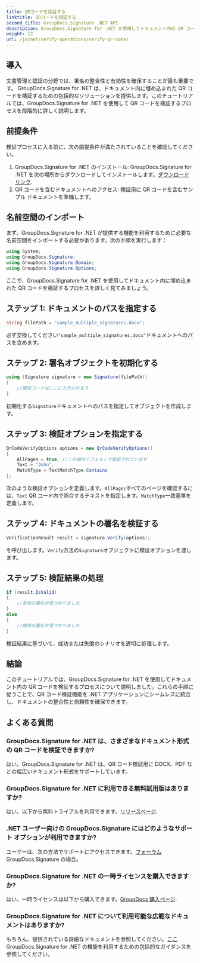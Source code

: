 ```yaml
---
title: QRコードを認証する
linktitle: QRコードを認証する
second_title: GroupDocs.Signature .NET API
description: GroupDocs.Signature for .NET を使用してドキュメント内の QR コードを検証する方法を学びます。ステップバイステップのガイドを備えた包括的なチュートリアル。
weight: 12
url: /ja/net/verify-operations/verify-qr-code/
---
```

## 導入
文書管理と認証の分野では、署名の整合性と有効性を確保することが最も重要です。 GroupDocs.Signature for .NET は、ドキュメント内に埋め込まれた QR コードを検証するための包括的なソリューションを提供します。このチュートリアルでは、GroupDocs.Signature for .NET を使用して QR コードを検証するプロセスを段階的に詳しく説明します。
## 前提条件
検証プロセスに入る前に、次の前提条件が満たされていることを確認してください。
1.  GroupDocs.Signature for .NET のインストール: GroupDocs.Signature for .NET を次の場所からダウンロードしてインストールします。[ダウンロードリンク](https://releases.groupdocs.com/signature/net/).
2. QR コードを含むドキュメントへのアクセス: 検証用に QR コードを含むサンプル ドキュメントを準備します。 

## 名前空間のインポート
まず、GroupDocs.Signature for .NET が提供する機能を利用するために必要な名前空間をインポートする必要があります。次の手順を実行します：

```csharp
using System;
using GroupDocs.Signature;
using GroupDocs.Signature.Domain;
using GroupDocs.Signature.Options;
```


ここで、GroupDocs.Signature for .NET を使用してドキュメント内に埋め込まれた QR コードを検証するプロセスを詳しく見てみましょう。
## ステップ 1: ドキュメントのパスを指定する
```csharp
string filePath = "sample_multiple_signatures.docx";
```
必ず交換してください`"sample_multiple_signatures.docx"`ドキュメントへのパスを含めます。
## ステップ 2: 署名オブジェクトを初期化する
```csharp
using (Signature signature = new Signature(filePath))
{
    //確認コードはここに入力されます
}
```
初期化する`Signature`ドキュメントへのパスを指定してオブジェクトを作成します。
## ステップ 3: 検証オプションを指定する
```csharp
QrCodeVerifyOptions options = new QrCodeVerifyOptions()
{
    AllPages = true, //この値はデフォルトで設定されています
    Text = "John",
    MatchType = TextMatchType.Contains
};
```
次のような検証オプションを定義します。`AllPages`すべてのページを確認するには、`Text` QR コード内で照合するテキストを指定します。`MatchType`一致基準を定義します。
## ステップ 4: ドキュメントの署名を検証する
```csharp
VerificationResult result = signature.Verify(options);
```
を呼び出します。`Verify`方法の`Signature`オブジェクトに検証オプションを渡します。
## ステップ 5: 検証結果の処理
```csharp
if (result.IsValid)
{
    //有効な署名が見つかりました
}
else
{
    //無効な署名が見つかりました
}
```
検証結果に基づいて、成功または失敗のシナリオを適切に処理します。

## 結論
このチュートリアルでは、GroupDocs.Signature for .NET を使用してドキュメント内の QR コードを検証するプロセスについて説明しました。これらの手順に従うことで、QR コード検証機能を .NET アプリケーションにシームレスに統合し、ドキュメントの整合性と信頼性を確保できます。
## よくある質問
### GroupDocs.Signature for .NET は、さまざまなドキュメント形式の QR コードを検証できますか?
はい。GroupDocs.Signature for .NET は、QR コード検証用に DOCX、PDF などの幅広いドキュメント形式をサポートしています。
### GroupDocs.Signature for .NET に利用できる無料試用版はありますか?
はい、以下から無料トライアルを利用できます。[リリースページ](https://releases.groupdocs.com/).
### .NET ユーザー向けの GroupDocs.Signature にはどのようなサポート オプションが利用できますか?
ユーザーは、次の方法でサポートにアクセスできます。[フォーラム](https://forum.groupdocs.com/c/signature/13) GroupDocs.Signature の場合。
### GroupDocs.Signature for .NET の一時ライセンスを購入できますか?
はい、一時ライセンスは以下から購入できます。[GroupDocs 購入ページ](https://purchase.groupdocs.com/temporary-license/).
### GroupDocs.Signature for .NET について利用可能な広範なドキュメントはありますか?
もちろん、提供されている詳細なドキュメントを参照してください。[ここ](https://tutorials.groupdocs.com/signature/net/) GroupDocs.Signature for .NET の機能を利用するための包括的なガイダンスを参照してください。